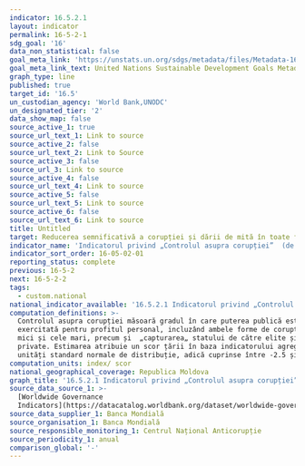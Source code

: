 ```yaml
---
indicator: 16.5.2.1
layout: indicator
permalink: 16-5-2-1
sdg_goal: '16'
data_non_statistical: false
goal_meta_link: 'https://unstats.un.org/sdgs/metadata/files/Metadata-16-05-02.pdf'
goal_meta_link_text: United Nations Sustainable Development Goals Metadata (pdf 1361kB)
graph_type: line
published: true
target_id: '16.5'
un_custodian_agency: 'World Bank,UNODC'
un_designated_tier: '2'
data_show_map: false
source_active_1: true
source_url_text_1: Link to source
source_active_2: false
source_url_text_2: Link to Source
source_active_3: false
source_url_3: Link to source
source_active_4: false
source_url_text_4: Link to source
source_active_5: false
source_url_text_5: Link to source
source_active_6: false
source_url_text_6: Link to source
title: Untitled
target: Reducerea semnificativă a corupției și dării de mită în toate formele sale
indicator_name: 'Indicatorul privind „Controlul asupra corupției”  (de la -2,5 la 2,5)'
indicator_sort_order: 16-05-02-01
reporting_status: complete
previous: 16-5-2
next: 16-5-2-2
tags:
  - custom.national
national_indicator_available: '16.5.2.1 Indicatorul privind „Controlul asupra corupției”  (de la -2,5 la 2,5)'
computation_definitions: >-
  Controlul asupra corupției măsoară gradul în care puterea publică este
  exercitată pentru profitul personal, incluzând ambele forme de corupție cele
  mici și cele mari, precum și  „capturarea„ statului de către elite și interese
  private. Estimarea atribuie un scor țării în baza indicatorului agregat, în
  unități standard normale de distribuție, adică cuprinse între -2.5 și 2.5.<br>
computation_units: index/ scor
national_geographical_coverage: Republica Moldova
graph_title: '16.5.2.1 Indicatorul privind „Controlul asupra corupției”  (de la -2,5 la 2,5)'
source_data_source_1: >-
  [Worldwide Governance
  Indicators](https://datacatalog.worldbank.org/dataset/worldwide-governance-indicators)
source_data_supplier_1: Banca Mondială
source_organisation_1: Banca Mondială
source_responsible_monitoring_1: Centrul Național Anticorupție
source_periodicity_1: anual
comparison_global: '-'
---
```

